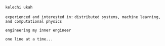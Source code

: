 `kelechi ukah`

`experienced and interested in:` `distributed systems, machine learning, and computational physics`

`engineering my inner engineer`

`one line at a time...`

<!---
krukah/krukah is a ✨ special ✨ repository because its `README.md` (this file) appears on your GitHub profile.
You can click the Preview link to take a look at your changes.
--->
